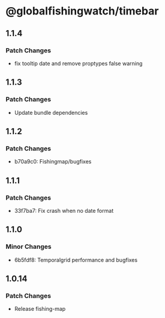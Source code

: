 # @globalfishingwatch/timebar

## 1.1.4

### Patch Changes

- fix tooltip date and remove proptypes false warning

## 1.1.3

### Patch Changes

- Update bundle dependencies

## 1.1.2

### Patch Changes

- b70a9c0: Fishingmap/bugfixes

## 1.1.1

### Patch Changes

- 33f7ba7: Fix crash when no date format

## 1.1.0

### Minor Changes

- 6b5fdf8: Temporalgrid performance and bugfixes

## 1.0.14

### Patch Changes

- Release fishing-map
